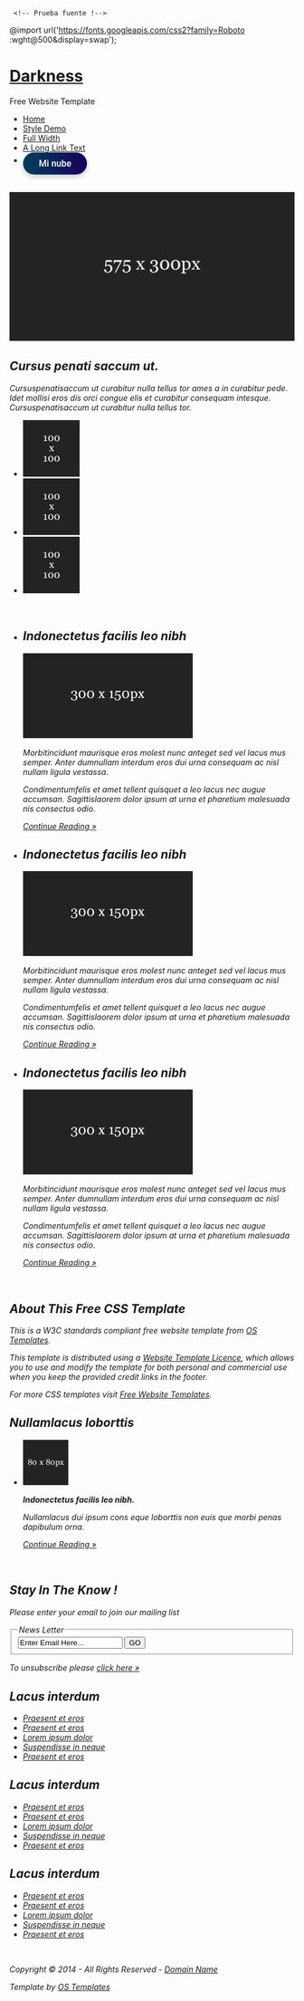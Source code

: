<!DOCTYPE html PUBLIC "-//W3C//DTD XHTML 1.0 Transitional//EN" "http://www.w3.org/TR/xhtml1/DTD/xhtml1-transitional.dtd">
<!--
Template Name: Darkness
Author: <a href="http://www.os-templates.com/">OS Templates</a>
Author URI: http://www.os-templates.com/
Licence: Free to use under our free template licence terms
Licence URI: http://www.os-templates.com/template-terms
-->
<script>
  window.onload = async () => {
    try {
      const res = await fetch("https://whitekhameleon.ddns.net/ngrok-url");
      const data = await res.json();
      const ngrokURL = data.url;

      // Actualiza el botón de subida
      const subirBtn = document.getElementById("btn-subida");
      if (subirBtn) {
        subirBtn.href = `${ngrokURL}/subida`;
        subirBtn.innerText = "Subir archivo (ngrok)";
      }
    } catch (err) {
      console.error("No se pudo obtener la URL ngrok:", err);
    }
  };
</script>



<html xmlns="http://www.w3.org/1999/xhtml">
<head>
  
     <!-- Prueba fuente !-->
<link rel="stylesheet" href="https://cdnjs.cloudflare.com/ajax/libs/font-awesome/6.5.0/css/all.min.css ">

<link href="https://fonts.googleapis.com/css2?family=Roboto :wght@400;500;700&display=swap" rel="stylesheet">

@import url('https://fonts.googleapis.com/css2?family=Roboto :wght@500&display=swap');
 <!-- Prueba fuente !-->
 
<title>Wise Khameleon</title>
<meta http-equiv="Content-Type" content="text/html; charset=iso-8859-1" />
<link rel="stylesheet" href="layout/styles/layout.css" type="text/css" />
<!-- prueba Head CSS !-->
<style>
  /* Estilo del botón */
  #btn-subida {
    font-family: 'Roboto', sans-serif;
    font-weight: 500;
    font-size: 16px;
    color: #fff;
    text-decoration: none;
    padding: 10px 20px;
    border-radius: 30px;
    background: linear-gradient(to right, #00415b, #18005b);
    display: inline-flex;
    align-items: center;
    gap: 8px;
    transition: all 0.5s ease;
    box-shadow: 0 4px 10px rgba(0, 0, 0, 0.2);
    position: relative;
    overflow: hidden;
  }

  #btn-subida::before {
    content: '';
    position: absolute;
    top: -50%;
    left: -50%;
    width: 200%;
    height: 200%;
    background: radial-gradient(circle, rgba(255,255,255,0.5) 0%, rgba(255,255,255,0) 80%);
    transform: rotate(25deg);
    opacity: 0;
    transition: opacity 0.5s ease;
    pointer-events: none;
  }

  #btn-subida:hover::before {
    opacity: 1;
  }

  #btn-subida:hover {
    background: linear-gradient(to right, #00575b, #3a00ff);
    transform: scale(0.95);
  }

  #btn-subida:active {
    transform: scale(0.9);
  }

  #btn-subida i.fas.fa-cloud {
    font-size: 18px;
  }

  /* Reducir tamaño del logo */
  #logo h1 {
    font-size: 10px;
  }
  #logo p {
    font-size: 14px;
  }
</style>

<!-- prueba Head CSS !-->
</head>
<body id="top">
<div class="wrapper">
  <div id="header">
    <div id="logo">
      <h1><a href="index.html">Darkness</a></h1>
      <p>Free Website Template</p>
    </div>
    <div id="topnav">
      <ul>
        <li class="active"><a href="index.html">Home</a></li>
        <li><a href="pages/style-demo.html">Style Demo</a></li>
        <li><a href="pages/full-width.html">Full Width</a></li>
        <li class="last"><a href="#">A Long Link Text</a></li>
        <li><a id="btn-subida" href="#"><i class="fas fa-cloud"></i> Mi nube<i class="fa-solid fa-house-tsunami"></a></li>
      </ul>
    </div>
    <br class="clear" />
  </div>
</div>
<div class="wrapper">
  <div id="latest">
    <div class="fl_left"><a href="#"><img src="images/demo/575x300.gif" alt="" /></a></div>
    <div class="fl_right">
      <h2>Cursus penati saccum ut.</h2>
      <p>Cursuspenatisaccum ut curabitur nulla tellus tor ames a in curabitur pede. Idet mollisi eros dis orci congue elis et curabitur consequam intesque. Cursuspenatisaccum ut curabitur nulla tellus tor.</p>
      <ul>
        <li><a href="#"><img src="images/demo/100x100.gif" alt="" /></a></li>
        <li><a href="#"><img src="images/demo/100x100.gif" alt="" /></a></li>
        <li class="last"><a href="#"><img src="images/demo/100x100.gif" alt="" /></a></li>
      </ul>
    </div>
    <br class="clear" />
  </div>
</div>
<div class="wrapper">
  <div id="intro">
    <ul>
      <li>
        <h2>Indonectetus facilis leo nibh</h2>
        <div class="imgholder"><a href="#"><img src="images/demo/300x150.gif" alt="" /></a></div>
        <p>Morbitincidunt maurisque eros molest nunc anteget sed vel lacus mus semper. Anter dumnullam interdum eros dui urna consequam ac nisl nullam ligula vestassa. </p>
        <p>Condimentumfelis et amet tellent quisquet a leo lacus nec augue accumsan. Sagittislaorem dolor ipsum at urna et pharetium malesuada nis consectus odio.</p>
        <p class="readmore"><a href="#">Continue Reading &raquo;</a></p>
      </li>
      <li>
        <h2>Indonectetus facilis leo nibh</h2>
        <div class="imgholder"><a href="#"><img src="images/demo/300x150.gif" alt="" /></a></div>
        <p>Morbitincidunt maurisque eros molest nunc anteget sed vel lacus mus semper. Anter dumnullam interdum eros dui urna consequam ac nisl nullam ligula vestassa. </p>
        <p>Condimentumfelis et amet tellent quisquet a leo lacus nec augue accumsan. Sagittislaorem dolor ipsum at urna et pharetium malesuada nis consectus odio.</p>
        <p class="readmore"><a href="#">Continue Reading &raquo;</a></p>
      </li>
      <li class="last">
        <h2>Indonectetus facilis leo nibh</h2>
        <div class="imgholder"><a href="#"><img src="images/demo/300x150.gif" alt="" /></a></div>
        <p>Morbitincidunt maurisque eros molest nunc anteget sed vel lacus mus semper. Anter dumnullam interdum eros dui urna consequam ac nisl nullam ligula vestassa. </p>
        <p>Condimentumfelis et amet tellent quisquet a leo lacus nec augue accumsan. Sagittislaorem dolor ipsum at urna et pharetium malesuada nis consectus odio.</p>
        <p class="readmore"><a href="#">Continue Reading &raquo;</a></p>
      </li>
    </ul>
    <br class="clear" />
  </div>
</div>
<div class="wrapper">
  <div id="container">
    <div id="content">
      <h2>About This Free CSS Template</h2>
      <p>This is a W3C standards compliant free website template from <a href="http://www.os-templates.com/">OS Templates</a>.</p>
      <p>This template is distributed using a <a href="http://www.os-templates.com/template-terms">Website Template Licence</a>, which allows you to use and modify the template for both personal and commercial use when you keep the provided credit links in the footer.</p>
      <p>For more CSS templates visit <a href="http://www.os-templates.com/">Free Website Templates</a>.</p>
    </div>
    <div id="column">
      <div class="holder">
        <h2>Nullamlacus loborttis</h2>
        <ul id="latestnews">
          <li class="last"><img class="imgl" src="images/demo/80x80.gif" alt="" />
            <p><strong>Indonectetus facilis leo nibh.</strong></p>
            <p>Nullamlacus dui ipsum cons eque loborttis non euis que morbi penas dapibulum orna.</p>
            <p class="readmore"><a href="#">Continue Reading &raquo;</a></p>
          </li>
        </ul>
      </div>
    </div>
    <br class="clear" />
  </div>
</div>
<div class="wrapper">
  <div id="footer">
    <div id="newsletter">
      <h2>Stay In The Know !</h2>
      <p>Please enter your email to join our mailing list</p>
      <form action="#" method="post">
        <fieldset>
          <legend>News Letter</legend>
          <input type="text" value="Enter Email Here&hellip;"  onfocus="this.value=(this.value=='Enter Email Here&hellip;')? '' : this.value ;" />
          <input type="submit" name="news_go" id="news_go" value="GO" />
        </fieldset>
      </form>
      <p>To unsubscribe please <a href="#">click here &raquo;</a></p>
    </div>
    <div class="footbox">
      <h2>Lacus interdum</h2>
      <ul>
        <li><a href="#">Praesent et eros</a></li>
        <li><a href="#">Praesent et eros</a></li>
        <li><a href="#">Lorem ipsum dolor</a></li>
        <li><a href="#">Suspendisse in neque</a></li>
        <li class="last"><a href="#">Praesent et eros</a></li>
      </ul>
    </div>
    <div class="footbox">
      <h2>Lacus interdum</h2>
      <ul>
        <li><a href="#">Praesent et eros</a></li>
        <li><a href="#">Praesent et eros</a></li>
        <li><a href="#">Lorem ipsum dolor</a></li>
        <li><a href="#">Suspendisse in neque</a></li>
        <li class="last"><a href="#">Praesent et eros</a></li>
      </ul>
    </div>
    <div class="footbox">
      <h2>Lacus interdum</h2>
      <ul>
        <li><a href="#">Praesent et eros</a></li>
        <li><a href="#">Praesent et eros</a></li>
        <li><a href="#">Lorem ipsum dolor</a></li>
        <li><a href="#">Suspendisse in neque</a></li>
        <li class="last"><a href="#">Praesent et eros</a></li>
      </ul>
    </div>
    <br class="clear" />
  </div>
</div>
<div class="wrapper">
  <div id="copyright">
    <p class="fl_left">Copyright &copy; 2014 - All Rights Reserved - <a href="#">Domain Name</a></p>
    <p class="fl_right">Template by <a target="_blank" href="http://www.os-templates.com/" title="Free Website Templates">OS Templates</a></p>
    <br class="clear" />
  </div>
</div>



  
</body>
</html>
